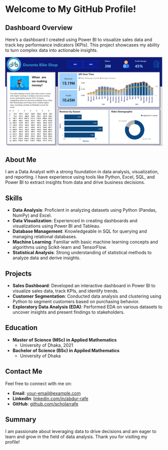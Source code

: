# Welcome to My GitHub Profile!

## Dashboard Overview
Here’s a dashboard I created using Power BI to visualize sales data and track key performance indicators (KPIs). This project showcases my ability to turn complex data into actionable insights.

![Dashboard Image](bike_data_dashboard.png)

## About Me
I am a Data Analyst with a strong foundation in data analysis, visualization, and reporting. I have experience using tools like Python, Excel, SQL, and Power BI to extract insights from data and drive business decisions.

## Skills
- **Data Analysis**: Proficient in analyzing datasets using Python (Pandas, NumPy) and Excel.
- **Data Visualization**: Experienced in creating dashboards and visualizations using Power BI and Tableau.
- **Database Management**: Knowledgeable in SQL for querying and managing relational databases.
- **Machine Learning**: Familiar with basic machine learning concepts and algorithms using Scikit-learn and TensorFlow.
- **Statistical Analysis**: Strong understanding of statistical methods to analyze data and derive insights.

## Projects
- **Sales Dashboard**: Developed an interactive dashboard in Power BI to visualize sales data, track KPIs, and identify trends.
- **Customer Segmentation**: Conducted data analysis and clustering using Python to segment customers based on purchasing behavior.
- **Exploratory Data Analysis (EDA)**: Performed EDA on various datasets to uncover insights and present findings to stakeholders.

## Education
- **Master of Science (MSc) in Applied Mathematics**
  - University of Dhaka, 2021
- **Bachelor of Science (BSc) in Applied Mathematics**
  - University of Dhaka

## Contact Me
Feel free to connect with me on:
- **Email**: [your-email@example.com](mailto:your-email@example.com)
- **LinkedIn**: [linkedin.com/in/abdur-rafe](https://www.linkedin.com/in/abdur-rafe)
- **GitHub**: [github.com/scholarrafe](https://github.com/scholarrafe)

## Summary
I am passionate about leveraging data to drive decisions and am eager to learn and grow in the field of data analysis. Thank you for visiting my profile!
